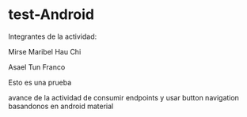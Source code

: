 # test-Android

Integrantes de la actividad:

Mirse Maribel Hau Chi

Asael Tun Franco
  
Esto es una prueba

avance de la actividad de consumir endpoints y usar button navigation basandonos en android material 
